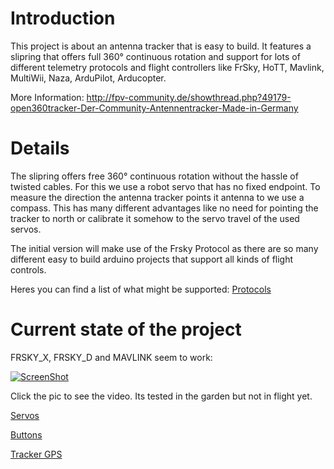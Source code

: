 Introduction
=====
This project is about an antenna tracker that is easy to build. It features a slipring that offers full 360° continuous rotation and support for lots of different telemetry protocols and flight controllers like FrSky, HoTT, Mavlink, MultiWii, Naza, ArduPilot, Arducopter.

More Information: http://fpv-community.de/showthread.php?49179-open360tracker-Der-Community-Antennentracker-Made-in-Germany

Details
=====
The slipring offers free 360° continuous rotation without the hassle of twisted cables. For this we use a robot servo that has no fixed endpoint. To measure the direction the antenna tracker points it antenna to we use a compass. This has many different advantages like no need for pointing the tracker to north or calibrate it somehow to the servo travel of the used servos.

The initial version will make use of the Frsky Protocol as there are so many different easy to build arduino projects that support all kinds of flight controls.

Heres you can find a list of what might be supported: [Protocols](https://github.com/SamuelBrucksch/open360tracker/wiki/Protocols)

Current state of the project
=====
FRSKY_X, FRSKY_D and MAVLINK seem to work:

[![ScreenShot](http://img.youtube.com/vi/F41oIQ15KQs/0.jpg)](https://www.youtube.com/watch?v=F41oIQ15KQs)

Click the pic to see the video. Its tested in the garden but not in flight yet.

[Servos](https://github.com/SamuelBrucksch/open360tracker/wiki/Servos)

[Buttons](https://github.com/SamuelBrucksch/open360tracker/wiki/Buttons)

[Tracker GPS](https://github.com/SamuelBrucksch/open360tracker/wiki/Tracker-GPS)

